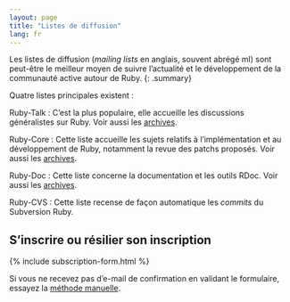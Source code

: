 ```yaml
---
layout: page
title: "Listes de diffusion"
lang: fr
---
```


Les listes de diffusion (*mailing lists* en anglais, souvent abrégé ml)
sont peut-être le meilleur moyen de suivre l’actualité et le
développement de la communauté active autour de Ruby.
{: .summary}

Quatre listes principales existent :

Ruby-Talk
: C’est la plus populaire, elle accueille les discussions généralistes
  sur Ruby. Voir aussi les [archives][4].

Ruby-Core
: Cette liste accueille les sujets relatifs à l’implémentation et au
  développement de Ruby, notamment la revue des patchs proposés. Voir
  aussi les [archives][5].

Ruby-Doc
: Cette liste concerne la documentation et les outils RDoc. Voir aussi
  les [archives][6].

Ruby-CVS
: Cette liste recense de façon automatique les *commits* du Subversion Ruby.

## S’inscrire ou résilier son inscription

{% include subscription-form.html %}

Si vous ne recevez pas d’e-mail de confirmation en validant le
formulaire, essayez la [méthode manuelle](manual-instructions/).



[4]: http://blade.nagaokaut.ac.jp/ruby/ruby-talk/index.shtml
[5]: http://blade.nagaokaut.ac.jp/ruby/ruby-core/index.shtml
[6]: http://lists.ruby-lang.org/pipermail/ruby-doc/
